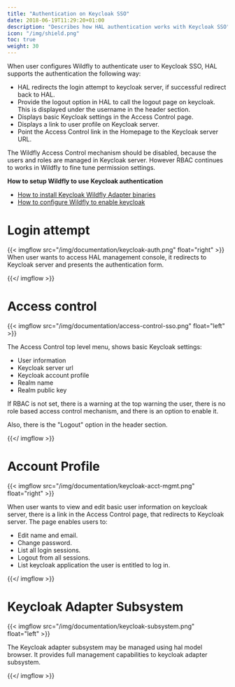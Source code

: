 ```yaml
---
title: "Authentication on Keycloak SSO"
date: 2018-06-19T11:29:20+01:00
description: "Describes how HAL authentication works with Keycloak SSO"
icon: "/img/shield.png"
toc: true
weight: 30
---
```


When user configures Wildfly to authenticate user to Keycloak SSO, HAL supports the authentication the following way:

- HAL redirects the login attempt to keycloak server, if successful redirect back to HAL.
- Provide the logout option in HAL to call the logout page on keycloak. This is displayed under the username in the header section.
- Displays basic Keycloak settings in the Access Control page.
- Displays a link to user profile on Keycloak server.
- Point the Access Control link in the Homepage to the Keycloak server URL.

The Wildfly Access Control mechanism should be disabled, because the users and roles are managed in Keycloak server. However RBAC continues to works in Wildfly to fine tune permission settings.

**How to setup Wildfly to use Keycloak authentication**

- [How to install Keycloak Wildfly Adapter binaries](https://www.keycloak.org/docs/latest/securing_apps/index.html#jboss-eap-wildfly-adapter)
- [How to configure Wildfly to enable keycloak](https://docs.jboss.org/author/display/WFLY/Protecting+Wildfly+Adminstration+Console+With+Keycloak)


# Login attempt

{{< imgflow src="/img/documentation/keycloak-auth.png" float="right" >}}
When user wants to access HAL management console, it redirects to Keycloak server and presents the authentication form.


{{</ imgflow >}}

# Access control

{{< imgflow src="/img/documentation/access-control-sso.png" float="left" >}}

The Access Control top level menu, shows basic Keycloak settings:

- User information
- Keycloak server url
- Keycloak account profile
- Realm name
- Realm public key

If RBAC is not set, there is a warning at the top warning the user, there is no role based access control mechanism, and there is an option to enable it.

Also, there is the "Logout" option in the header section.

{{</ imgflow >}}


# Account Profile

{{< imgflow src="/img/documentation/keycloak-acct-mgmt.png" float="right" >}}

When user wants to view and edit basic user information on keycloak server, there is a link in the Access Control page, that redirects to Keycloak server.
The page enables users to:

- Edit name and email.
- Change password.
- List all login sessions.
- Logout from all sessions.
- List keycloak application the user is entitled to log in.

{{</ imgflow >}}

# Keycloak Adapter Subsystem

{{< imgflow src="/img/documentation/keycloak-subsystem.png" float="left" >}}

The Keycloak adapter subsystem may be managed using hal model browser. It provides full management capabilities to keycloak adapter subsystem.

{{</ imgflow >}}

